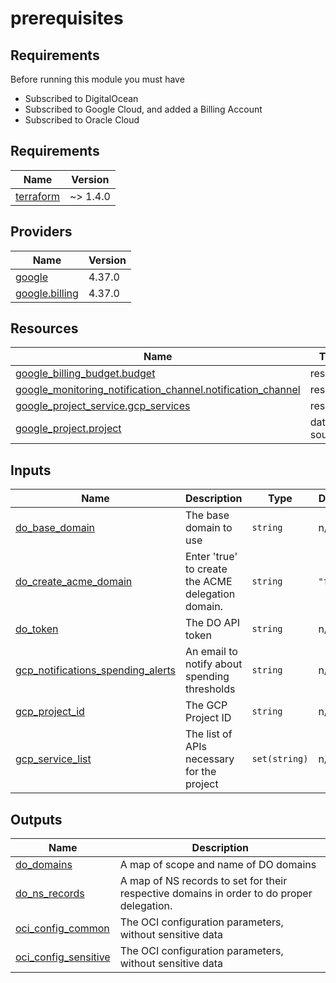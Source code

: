 # prerequisites

<!-- BEGINNING OF PRE-COMMIT-TERRAFORM DOCS HOOK -->
## Requirements

Before running this module you must have

- Subscribed to DigitalOcean
- Subscribed to Google Cloud, and added a Billing Account
- Subscribed to Oracle Cloud

## Requirements

| Name | Version |
|------|---------|
| <a name="requirement_terraform"></a> [terraform](#requirement\_terraform) | ~> 1.4.0 |

## Providers

| Name | Version |
|------|---------|
| <a name="provider_google"></a> [google](#provider\_google) | 4.37.0 |
| <a name="provider_google.billing"></a> [google.billing](#provider\_google.billing) | 4.37.0 |

## Resources

| Name | Type |
|------|------|
| [google_billing_budget.budget](https://registry.terraform.io/providers/hashicorp/google/latest/docs/resources/billing_budget) | resource |
| [google_monitoring_notification_channel.notification_channel](https://registry.terraform.io/providers/hashicorp/google/latest/docs/resources/monitoring_notification_channel) | resource |
| [google_project_service.gcp_services](https://registry.terraform.io/providers/hashicorp/google/latest/docs/resources/project_service) | resource |
| [google_project.project](https://registry.terraform.io/providers/hashicorp/google/latest/docs/data-sources/project) | data source |

## Inputs

| Name | Description | Type | Default | Required |
|------|-------------|------|---------|:--------:|
| <a name="input_do_base_domain"></a> [do\_base\_domain](#input\_do\_base\_domain) | The base domain to use | `string` | n/a | yes |
| <a name="input_do_create_acme_domain"></a> [do\_create\_acme\_domain](#input\_do\_create\_acme\_domain) | Enter 'true' to create the ACME delegation domain. | `string` | `"false"` | no |
| <a name="input_do_token"></a> [do\_token](#input\_do\_token) | The DO API token | `string` | n/a | yes |
| <a name="input_gcp_notifications_spending_alerts"></a> [gcp\_notifications\_spending\_alerts](#input\_gcp\_notifications\_spending\_alerts) | An email to notify about spending thresholds | `string` | n/a | yes |
| <a name="input_gcp_project_id"></a> [gcp\_project\_id](#input\_gcp\_project\_id) | The GCP Project ID | `string` | n/a | yes |
| <a name="input_gcp_service_list"></a> [gcp\_service\_list](#input\_gcp\_service\_list) | The list of APIs necessary for the project | `set(string)` | n/a | yes |

## Outputs

| Name | Description |
|------|-------------|
| <a name="output_do_domains"></a> [do\_domains](#output\_do\_domains) | A map of scope and name of DO domains |
| <a name="output_do_ns_records"></a> [do\_ns\_records](#output\_do\_ns\_records) | A map of NS records to set for their respective domains in order to do proper delegation. |
| <a name="output_oci_config_common"></a> [oci\_config\_common](#output\_oci\_config\_common) | The OCI configuration parameters, without sensitive data |
| <a name="output_oci_config_sensitive"></a> [oci\_config\_sensitive](#output\_oci\_config\_sensitive) | The OCI configuration parameters, without sensitive data |
<!-- END OF PRE-COMMIT-TERRAFORM DOCS HOOK -->
